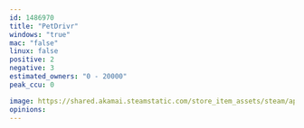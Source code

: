 ```yaml
---
id: 1486970
title: "PetDrivr"
windows: "true"
mac: "false"
linux: false
positive: 2
negative: 3
estimated_owners: "0 - 20000"
peak_ccu: 0

image: https://shared.akamai.steamstatic.com/store_item_assets/steam/apps/1486970/header.jpg?t=1614628513
opinions:
---
```

